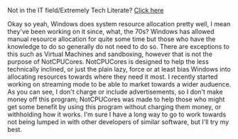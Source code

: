 Not in the IT field/Extremely Tech Literate? [Click here](https://github.com/rcmaehl/NotCPUCores/blob/master/FAQ.md)

Okay so yeah, Windows does system resource allocation pretty well, I mean they've been working on it since, what, the 70s? Windows has allowed manual resource allocation for quite some time but those who have the knowledge to do so generally do not need to do so. There are exceptions to this such as Virtual Machines and sandboxing, however that is not the purpose of NotCPUCores. NotCPUCores is designed to help the less technically inclined, or just the plain lazy, force or at least bias Windows into allocating resources towards where they need it most. I recently started working on streaming mode to be able to market towards a wider auduence. As you can see, I don't charge or include advertisements, so I don't make money off this program; NotCPUCores was made to help those who might get some benefit by using this program without charging them money, or withholding how it works. I'm sure I have a long way to go to work towards not being lumped in with other developers of similar software, but I'll try my best.
